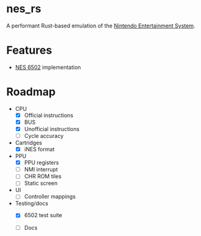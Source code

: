 # nes_rs

A performant Rust-based emulation of the [Nintendo Entertainment System](https://en.wikipedia.org/wiki/Nintendo_Entertainment_System).

# Features

- [NES 6502](https://www.nesdev.org/wiki/CPU) implementation 

# Roadmap

- CPU
    - [X] Official instructions
    - [X] BUS
    - [X] Unofficial instructions
    - [ ] Cycle accuracy
- Cartridges
    - [X] iNES format
- PPU
    - [X] PPU registers
    - [ ] NMI interrupt
    - [ ] CHR ROM tiles
    - [ ] Static screen
- UI
    - [ ] Controller mappings
- Testing/docs
    - [X] 6502 test suite
    - [ ] Docs

